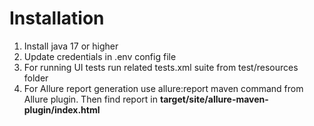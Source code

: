 # Installation

1. Install java 17 or higher
2. Update credentials in .env config file
3. For running UI tests run related tests.xml suite from test/resources folder
4. For Allure report generation use allure:report maven command from Allure plugin. Then find report in <b>target/site/allure-maven-plugin/index.html</b>